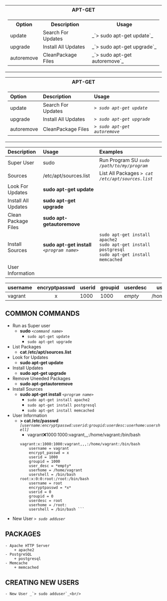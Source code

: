 
<table>
<tr><th>APT-GET</th></tr>
<tr><td>
	<table>
		<tr>
			<th>Option</th>
			<th>Description</th>
			<th>Usage</th>
		</tr>
		<tr>
			<td>update</td>
			<td>Search For Updates </td>
			<td>_`> sudo apt-get update`_</td>
		</tr>
		<tr>
			<td>upgrade</td>
			<td>Install All Updates</td>
			<td>_`> sudo apt-get upgrade`_</td>
		</tr>
		<tr>
			<td>autoremove</td>
			<td>CleanPackage Files</td>
			<td>_`> sudo apt-get autoremove`_</td>
		</tr>		
	</table>
</td></tr>
</table>

<table>
<tr><th>APT-GET</th></tr>
<tr><td>
	
|Option     	| Description         	| Usage                         	|
|:------------	|:---------------------	|:-------------------------------	|
|  update     	| Search For Updates  	| _`> sudo apt-get update`_     	|
|  upgrade    	| Install All Updates 	| _`> sudo apt-get upgrade`_    	|
|  autoremove 	| CleanPackage Files  	| _`> sudo apt-get autoremove`_ 	|
</td></tr>
</table>

| Description | Usage | Examples |
|:---|:---|:---|
|Super User| sudo  | Run Program SU _`sudo /path/to/my/program`_ |
|Sources| /etc/apt/sources.list | List All Packages _`> cat /etc/apt/sources.list`_ |
|Look For Updates| __sudo apt-get update__ |  |
|Install All Updates| __sudo apt-get upgrade__|  |
|Clean Package Files| __sudo apt-getautoremove__ |  |
|Install Sources| __sudo apt-get install__ _`<program name>`_ | `sudo apt-get install apache2`<br/>`sudo apt-get install postgresql` <br/> `sudo apt-get install memcached` |
|User Information|  |  |

|username|encryptpasswd|userid|groupid|userdesc|userhome|usershell|
|---|:---:|---|---|---|---|---|
|vagrant|x|1000|1000|*empty*|/home/vagrant|/bin/bash|
		
## COMMON COMMANDS
* Run as Super user
	- __sudo__ _`<command name>`_
		+ `sudo apt-get update`
		+ `sudo apt-get upgrade`
* List Packages
	- __cat /etc/apt/sources.list__
* Look for Updates
	- __sudo apt-get update__
* Install Updates
	- __sudo apt-get upgrade__
* Remove Uneeded Packages
	- __sudo apt-getautoremove__
* Install Sources
	- __sudo apt-get install__ _`<program name>`_
		+ `sudo apt-get install apache2`
		+ `sudo apt-get install postgresql`
		+ `sudo apt-get install memcached`
* User Information 
	- __> cat /etc/passwd__ _`[username:encryptpasswd:userid:groupid:userdesc:userhome:usershell]`_
		+ vagrant:x:1000:1000:vagrant,,,:/home/vagrant:/bin/bash <br/>				
		```
		vagrant:x:1000:1000:vagrant,,,:/home/vagrant:/bin/bash		
			username = vagrant
			encrypt_passwd = x
			userid = 1000
			groupid = 1000
			user_desc = *empty*
			userhome = /home/vagrant
			usershell = /bin/bash
		root:x:0:0:root:/root:/bin/bash
			username = root
			encryptpasswd = *x*
			userid = 0
			groupid = 0
			userdesc = root
			userhome = /root:
			usershell = /bin/bash ```
* New User _`> sudo adduser`_<br/>

## PACKAGES
	- Apache HTTP Server
		+ apache2
	- PostgreSQL
		+ postgresql
	- Memcache
		+ memcached
## CREATING NEW USERS
	- New User _`> sudo adduser`_<br/>
